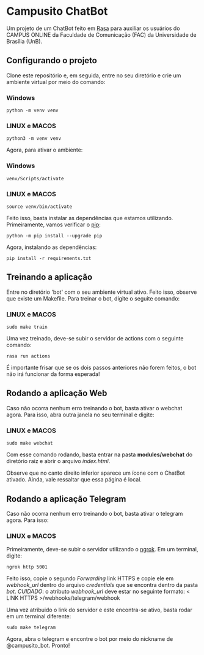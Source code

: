 # Campusito ChatBot

Um projeto de um ChatBot feito em [Rasa](https://rasa.com/) para auxiliar os usuários do CAMPUS ONLINE da Faculdade de Comunicação (FAC) da Universidade de Brasília (UnB).

## Configurando o projeto

Clone este repositório e, em seguida, entre no seu diretório e crie um ambiente virtual por meio do comando:

### Windows

```
python -m venv venv
```

### LINUX e MACOS

```
python3 -m venv venv
```

Agora, para ativar o ambiente:

### Windows

```
venv/Scripts/activate
```

### LINUX e MACOS

```
source venv/bin/activate
```

Feito isso, basta instalar as dependências que estamos utilizando. Primeiramente, vamos verificar o [pip](https://pypi.org/project/pip/):

```
python -m pip install --upgrade pip
```

Agora, instalando as dependências:

```
pip install -r requirements.txt
```

## Treinando a aplicação

Entre no diretório 'bot' com o seu ambiente virtual ativo. Feito isso, observe que existe um Makefile. Para treinar o bot, digite o seguite comando:

### LINUX e MACOS

```
sudo make train
```

Uma vez treinado, deve-se subir o servidor de actions com o seguinte comando:

```
rasa run actions
```
É importante frisar que se os dois passos anteriores não forem feitos, o bot não irá funcionar da forma esperada!

## Rodando a aplicação Web

Caso não ocorra nenhum erro treinando o bot, basta ativar o webchat agora. Para isso, abra outra janela no seu terminal e digite:

### LINUX e MACOS

```
sudo make webchat
```

Com esse comando rodando, basta entrar na pasta **modules/webchat** do diretório raiz e abrir o arquivo _index.html_.

Observe que no canto direito inferior aparece um ícone com o ChatBot ativado. Ainda, vale ressaltar que essa página é local.

## Rodando a aplicação Telegram

Caso não ocorra nenhum erro treinando o bot, basta ativar o telegram agora. Para isso:

### LINUX e MACOS

Primeiramente, deve-se subir o servidor utilizando o [ngrok](https://ngrok.com/). Em um terminal, digite:

```
ngrok http 5001
```

Feito isso, copie o segundo _Forwarding_ link HTTPS e copie ele em _webhook_url_ dentro do arquivo _credentials_ que se encontra dentro da pasta _bot_. _CUIDADO_: o atributo _webhook_url_ deve estar no seguinte formato: < LINK HTTPS >/webhooks/telegram/webhook

Uma vez atribuido o link do servidor e este encontra-se ativo, basta rodar em um terminal diferente:

```
sudo make telegram
```

Agora, abra o telegram e encontre o bot por meio do nickname de @campusito_bot. Pronto!
